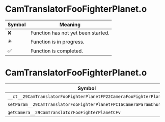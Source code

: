 # CamTranslatorFooFighterPlanet.o
| Symbol | Meaning 
| ------------- | ------------- 
| :x: | Function has not yet been started. 
| :eight_pointed_black_star: | Function is in progress. 
| :white_check_mark: | Function is completed. 


# CamTranslatorFooFighterPlanet.o
| Symbol | Decompiled? |
| ------------- | ------------- |
| `__ct__29CamTranslatorFooFighterPlanetFP22CameraFooFighterPlanet` | :white_check_mark: |
| `setParam__29CamTranslatorFooFighterPlanetFPC16CameraParamChunk` | :white_check_mark: |
| `getCamera__29CamTranslatorFooFighterPlanetCFv` | :white_check_mark: |
